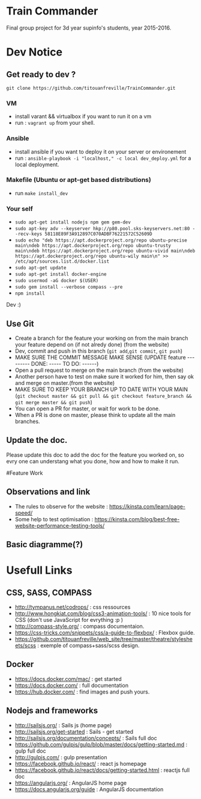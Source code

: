 # Train Commander
Final group project for 3d year supinfo's students, year 2015-2016.

# Dev Notice
## Get ready to dev ? 
 `git clone https://github.com/titouanfreville/TrainCommander.git`
### VM
- install varant && virtualbox if you want to run it on a vm
- run : `vagrant up` from your shell.

### Ansible
- install ansible if you want to deploy it on your server or environement
- run : `ansible-playbook -i "localhost," -c local dev_deploy.yml` for a local deployment.

### Makefile (Ubuntu or apt-get based distributions)
- run `make install_dev`

### Your self
-  `sudo apt-get install nodejs npm gem gem-dev`
-	`sudo apt-key adv --keyserver hkp://p80.pool.sks-keyservers.net:80 --recv-keys 58118E89F3A912897C070ADBF76221572C52609D`
-	`sudo echo "deb https://apt.dockerproject.org/repo ubuntu-precise main\ndeb https://apt.dockerproject.org/repo ubuntu-trusty main\ndeb https://apt.dockerproject.org/repo ubuntu-vivid main\ndeb https://apt.dockerproject.org/repo ubuntu-wily main\n" >> /etc/apt/sources.list.d/docker.list`
-	`sudo apt-get update`
-	`sudo apt-get install docker-engine`
-	`sudo usermod -aG docker $(USER)`
-	`sudo gem install --verbose compass --pre`
-	`npm install`


Dev :)

## Use Git
- Create a branch for the feature your working on from the main branch your feature depend on (if not alredy done) (from the website)
- Dev, commit and push in this branch (`git add`,`git commit`, `git push`)
- MAKE SURE THE COMMIT MESSAGE MAKE SENSE (UPDATE feature --------- DONE: ----- TO DO: ------)
- Open a pull request to merge on the main branch (from the website)
- Another person have to test on make sure it worked for him, then say ok and merge on master.(from the website)
- MAKE SURE TO KEEP YOUR BRANCH UP TO DATE WITH YOUR MAIN (`git checkout master && git pull && git checkout feature_branch && git merge master && git push`)
- You can open a PR for master, or wait for work to be done.
- When a PR is done on master, please think to update all the main branches.

## Update the doc. 
Please update this doc to add the doc for the feature you worked on, so evry one can understang what you done, how and how to make it run.

#Feature Work
## Observations and link
- The rules to observe for the website : https://kinsta.com/learn/page-speed/
- Some help to test optimisation : https://kinsta.com/blog/best-free-website-performance-testing-tools/
## Basic diagramme(?)

# Usefull Links 
## CSS, SASS, COMPASS
- http://tympanus.net/codrops/ : css ressources
- http://www.hongkiat.com/blog/css3-animation-tools/ : 10 nice tools for CSS (don't use JavaScript for evrything :p )
- http://compass-style.org/ : compass documentaion.
- https://css-tricks.com/snippets/css/a-guide-to-flexbox/ : Flexbox guide.
- https://github.com/titouanfreville/web_site/tree/master/theatre/stylesheets/scss : exemple of compass+sass/scss design.

## Docker
- https://docs.docker.com/mac/ : get started 
- https://docs.docker.com/ : full documentation
- https://hub.docker.com/ : find images and push yours.

## Nodejs and frameworks
- http://sailsjs.org/ : Sails js (home page)
- http://sailsjs.org/get-started : Sails - get started
- http://sailsjs.org/documentation/concepts/ : Sails full doc
- https://github.com/gulpjs/gulp/blob/master/docs/getting-started.md : gulp full doc
- http://gulpjs.com/ : gulp presentation
- https://facebook.github.io/react/ : react js homepage
- https://facebook.github.io/react/docs/getting-started.html : reactjs full doc
- https://angularjs.org/ : AngularJS home page
- https://docs.angularjs.org/guide : AngularJS documentation
